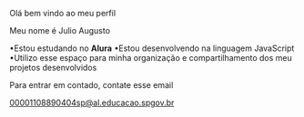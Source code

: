 Olá bem vindo ao meu perfil

Meu nome é Julio Augusto

•Estou estudando no **Alura**
•Estou desenvolvendo na linguagem JavaScript
•Utilizo esse espaço para minha organização e compartilhamento dos meu projetos desenvolvidos

Para entrar em contado, contate esse email

00001108890404sp@al.educacao.spgov.br

